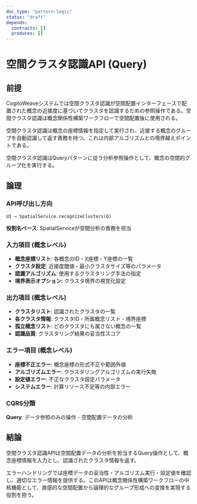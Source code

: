 ```yaml
---
doc_type: "pattern-logic"
status: "draft"
depends:
  contracts: []
  produces: []
---
```


# 空間クラスタ認識API (Query)

## 前提

CogitoWeaveシステムでは空間クラスタ認識が空間配置インターフェースで配置された概念の近接度に基づいてクラスタを認識するための参照操作である。空間クラスタ認識は概念関係性構築ワークフローで空間配置後に使用される。

空間クラスタ認識は概念の座標情報を指定して実行され、近接する概念のグループを自動認識して返す責務を持つ。これは内部アルゴリズムとの境界越えポイントである。

空間クラスタ認識はQueryパターンに従う分析参照操作として、概念の空間的グループ化を実行する。

## 論理

### API呼び出し方向

```text
UI → SpatialService.recognizeClusters(Q)
```

**役割名ベース**: SpatialServiceが空間分析の責務を担当

### 入力項目 (概念レベル)

- **概念座標リスト**: 各概念のID・X座標・Y座標の一覧
- **クラスタ設定**: 近接度閾値・最小クラスタサイズ等のパラメータ
- **認識アルゴリズム**: 使用するクラスタリング手法の指定
- **境界表示オプション**: クラスタ境界の視覚化設定

### 出力項目 (概念レベル)

- **クラスタリスト**: 認識されたクラスタの一覧
- **各クラスタ情報**: クラスタID・所属概念リスト・境界座標
- **孤立概念リスト**: どのクラスタにも属さない概念の一覧
- **認識品質**: クラスタリング結果の妥当性スコア

### エラー項目 (概念レベル)

- **座標不正エラー**: 概念座標の形式不正や範囲外値
- **アルゴリズムエラー**: クラスタリングアルゴリズムの実行失敗
- **設定値エラー**: 不正なクラスタ設定パラメータ
- **システムエラー**: 計算リソース不足等の内部エラー

### CQRS分類

**Query**: データ参照のみの操作 - 空間配置データの分析

## 結論

空間クラスタ認識APIは空間配置データの分析を担当するQuery操作として、概念座標情報を入力とし、認識されたクラスタ情報を返す。

エラーハンドリングでは座標データの妥当性・アルゴリズム実行・設定値を確認し、適切なエラー情報を提供する。このAPIは概念関係性構築ワークフローの中核機能として、直感的な空間配置から論理的なグループ形成への変換を実現する役割を担う。
